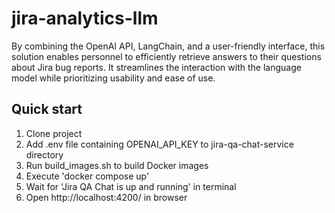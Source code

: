 # jira-analytics-llm

By combining the OpenAI API, LangChain, and a user-friendly interface, this solution enables personnel to efficiently retrieve answers to their questions about Jira bug reports. It streamlines the interaction with the language model while prioritizing usability and ease of use.

## Quick start

1. Clone project
2. Add .env file containing OPENAI_API_KEY to jira-qa-chat-service directory
3. Run build_images.sh to build Docker images
4. Execute 'docker compose up'
5. Wait for 'Jira QA Chat is up and running' in terminal
6. Open http://localhost:4200/ in browser
